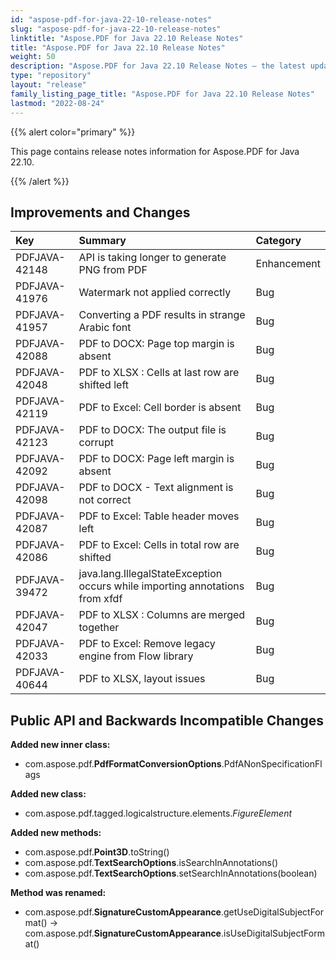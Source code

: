 ```yaml
---
id: "aspose-pdf-for-java-22-10-release-notes"
slug: "aspose-pdf-for-java-22-10-release-notes"
linktitle: "Aspose.PDF for Java 22.10 Release Notes"
title: "Aspose.PDF for Java 22.10 Release Notes"
weight: 50
description: "Aspose.PDF for Java 22.10 Release Notes – the latest updates and fixes."
type: "repository"
layout: "release"
family_listing_page_title: "Aspose.PDF for Java 22.10 Release Notes"
lastmod: "2022-08-24"
---
```


{{% alert color="primary" %}}

This page contains release notes information for Aspose.PDF for Java 22.10.

{{% /alert %}}
## **Improvements and Changes**

|**Key**|**Summary**|**Category**|
| :- | :- | :- |
|PDFJAVA-42148|API is taking longer to generate PNG from PDF|Enhancement|
|PDFJAVA-41976|Watermark not applied correctly|Bug|
|PDFJAVA-41957|Converting a PDF results in strange Arabic font|Bug|
|PDFJAVA-42088|PDF to DOCX: Page top margin is absent|Bug|
|PDFJAVA-42048|PDF to XLSX : Cells at last row are shifted left|Bug|
|PDFJAVA-42119|PDF to Excel: Cell border is absent|Bug|
|PDFJAVA-42123|PDF to DOCX: The output file is corrupt|Bug|
|PDFJAVA-42092|PDF to DOCX: Page left margin is absent|Bug|
|PDFJAVA-42098|PDF to DOCX - Text alignment is not correct|Bug|
|PDFJAVA-42087|PDF to Excel: Table header moves left|Bug|
|PDFJAVA-42086|PDF to Excel: Cells in total row are shifted|Bug|
|PDFJAVA-39472|java.lang.IllegalStateException occurs while importing annotations from xfdf|Bug|
|PDFJAVA-42047|PDF to XLSX : Columns are merged together|Bug|
|PDFJAVA-42033|PDF to Excel: Remove legacy engine from Flow library|Bug|
|PDFJAVA-40644|PDF to XLSX, layout issues|Bug|


## **Public API and Backwards Incompatible Changes**


**Added new inner class:**

- com.aspose.pdf.**PdfFormatConversionOptions**.PdfANonSpecificationFlags

**Added new class:**

- com.aspose.pdf.tagged.logicalstructure.elements.*FigureElement*

**Added new methods:**

- com.aspose.pdf.**Point3D**.toString()
- com.aspose.pdf.**TextSearchOptions**.isSearchInAnnotations()
- com.aspose.pdf.**TextSearchOptions**.setSearchInAnnotations(boolean)

**Method was renamed:**

- com.aspose.pdf.**SignatureCustomAppearance**.getUseDigitalSubjectFormat() -> com.aspose.pdf.**SignatureCustomAppearance**.isUseDigitalSubjectFormat()




